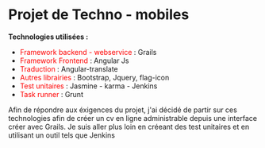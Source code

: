 
  <h1>Projet de Techno - mobiles</h1>
  <p> <strong> Technologies utilisées : </strong> </p>
  <ul>
  <li> <span style="color:red">Framework backend - webservice </span> : Grails </li>
  <li> <span style="color:red">Framework Frontend </span> : Angular Js </li>
  <li> <span style="color:red"> Traduction </span> : Angular-translate </li> 
  <li> <span style="color:red"> Autres librairies </span> : Bootstrap, Jquery, flag-icon </li> 
  <li> <span style="color:red"> Test unitaires </span> : Jasmine - karma - Jenkins</li>    
  <li> <span style="color:red"> Task runner </span> : Grunt </li> 
  </ul>
  
  <p> Afin de répondre aux éxigences du projet, j'ai décidé de partir sur ces technologies afin de créer un cv en ligne administrable depuis une interface créer avec Grails. Je suis aller plus loin en créeant des test unitaires et en utilisant un outil tels que Jenkins </p>
  
  
  
  

